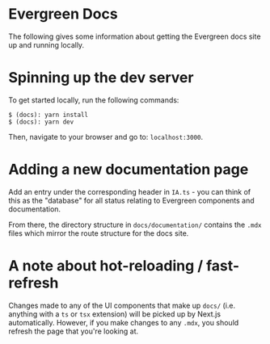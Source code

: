 # Evergreen Docs

The following gives some information about getting the Evergreen docs site up and running locally.

# Spinning up the dev server

To get started locally, run the following commands:

```
$ (docs): yarn install
$ (docs): yarn dev
```

Then, navigate to your browser and go to: `localhost:3000`.

# Adding a new documentation page

Add an entry under the corresponding header in `IA.ts` - you can think of this as the "database" for all status relating to Evergreen components and documentation.

From there, the directory structure in `docs/documentation/` contains the `.mdx` files which mirror the route structure for the docs site.

# A note about hot-reloading / fast-refresh

Changes made to any of the UI components that make up `docs/` (i.e. anything with a `ts` or `tsx` extension) will be picked up by Next.js automatically.
However, if you make changes to any `.mdx`, you should refresh the page that you're looking at.
